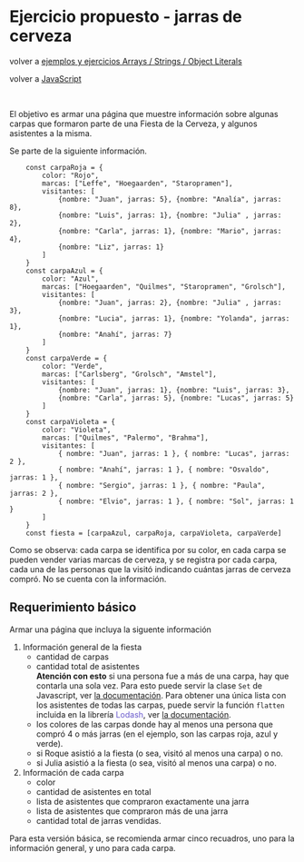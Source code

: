 # Ejercicio propuesto - jarras de cerveza

volver a [ejemplos y ejercicios Arrays / Strings / Object Literals](./javascript-arrays-strings-object-literals-ejemplos.md)

volver a [JavaScript](./javascript-intro.md)

<br/>

El objetivo es armar una página que muestre información sobre algunas carpas que formaron parte de una Fiesta de la Cerveza, y algunos asistentes a la misma. 

Se parte de la siguiente información.
```
    const carpaRoja = {
        color: "Rojo", 
        marcas: ["Leffe", "Hoegaarden", "Staropramen"],
        visitantes: [
            {nombre: "Juan", jarras: 5}, {nombre: "Analía", jarras: 8}, 
            {nombre: "Luis", jarras: 1}, {nombre: "Julia" , jarras: 2}, 
            {nombre: "Carla", jarras: 1}, {nombre: "Mario", jarras: 4},
            {nombre: "Liz", jarras: 1}
        ]
    }
    const carpaAzul = {
        color: "Azul", 
        marcas: ["Hoegaarden", "Quilmes", "Staropramen", "Grolsch"],
        visitantes: [
            {nombre: "Juan", jarras: 2}, {nombre: "Julia" , jarras: 3}, 
            {nombre: "Lucia", jarras: 1}, {nombre: "Yolanda", jarras: 1},
            {nombre: "Anahí", jarras: 7}
        ]
    }
    const carpaVerde = {
        color: "Verde", 
        marcas: ["Carlsberg", "Grolsch", "Amstel"],
        visitantes: [
            {nombre: "Juan", jarras: 1}, {nombre: "Luis", jarras: 3}, 
            {nombre: "Carla", jarras: 5}, {nombre: "Lucas", jarras: 5}
        ]
    }
    const carpaVioleta = {
        color: "Violeta",
        marcas: ["Quilmes", "Palermo", "Brahma"],
        visitantes: [
            { nombre: "Juan", jarras: 1 }, { nombre: "Lucas", jarras: 2 },
            { nombre: "Anahí", jarras: 1 }, { nombre: "Osvaldo", jarras: 1 },
            { nombre: "Sergio", jarras: 1 }, { nombre: "Paula", jarras: 2 },
            { nombre: "Elvio", jarras: 1 }, { nombre: "Sol", jarras: 1 }
        ]
    }
    const fiesta = [carpaAzul, carpaRoja, carpaVioleta, carpaVerde]
```

Como se observa: cada carpa se identifica por su color, en cada carpa se pueden vender varias marcas de cerveza, y se registra por cada carpa, cada una de las personas que la visitó indicando cuántas jarras de cerveza compró. No se cuenta con la información.

## Requerimiento básico

Armar una página que incluya la siguente información

1. Información general de la fiesta
    - cantidad de carpas  
    - cantidad total de asistentes  
      **Atención con esto** si una persona fue a más de una carpa, hay que contarla una sola vez. Para esto puede servir la clase `Set` de Javascript, ver [la documentación](https://developer.mozilla.org/en-US/docs/Web/JavaScript/Reference/Global_Objects/Set). Para obtener una única lista con los asistentes de todas las carpas, puede servir la función `flatten` incluida en la librería <span style="color: slateblue">Lodash</span>, ver [la documentación](https://lodash.com/docs/4.17.5#flatten).  
    - los colores de las carpas donde hay al menos una persona que compró 4 o más jarras (en el ejemplo, son las carpas roja, azul y verde).  
    - si Roque asistió a la fiesta (o sea, visitó al menos una carpa) o no.  
    - si Julia asistió a la fiesta (o sea, visitó al menos una carpa) o no.  
2. Información de cada carpa
    * color
    * cantidad de asistentes en total
    * lista de asistentes que compraron exactamente una jarra     
    * lista de asistentes que compraron más de una jarra
    * cantidad total de jarras vendidas.

Para esta versión básica, se recomienda armar cinco recuadros, uno para la información general, y uno para cada carpa.